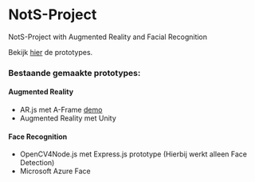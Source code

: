 # NotS-Project
NotS-Project with Augmented Reality and Facial Recognition

Bekijk [hier](https://aaron5670.github.io/NotS-Project/) de prototypes.

### Bestaande gemaakte prototypes:

#### Augmented Reality
- AR.js met A-Frame [demo](https://aaron5670.github.io/NotS-Project/prototype-1.html)
- Augmented Reality met Unity

#### Face Recognition
- OpenCV4Node.js met Express.js prototype (Hierbij werkt alleen Face Detection)
- Microsoft Azure Face
